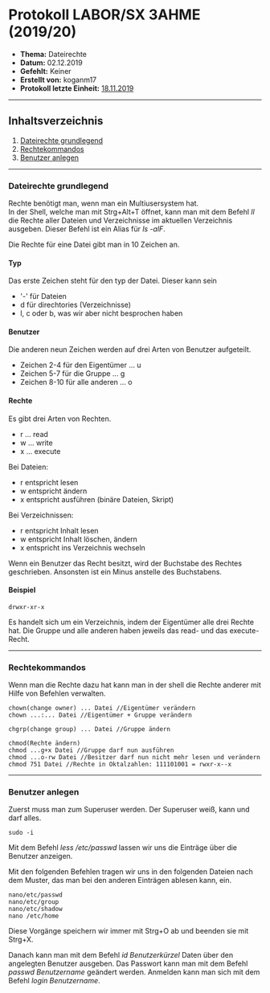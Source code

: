 # Protokoll LABOR/SX 3AHME (2019/20)

* **Thema:** Dateirechte
* **Datum:** 02.12.2019
* **Gefehlt:** Keiner
* **Erstellt von:** koganm17
* **Protokoll letzte Einheit:** [18.11.2019](https://github.com/HTLMechatronics/m17-3ahme-la1-sx/blob/koganm17/Protokolle/Protokoll1.md)

----------------------------------------------------------------------------------------------

## Inhaltsverzeichnis

1. [Dateirechte grundlegend](#dateirechte-grundlegend)
1. [Rechtekommandos](#rechtekommandos)
2. [Benutzer anlegen](#benutzer-anlegen)


----------------------------------------------------------------------------------------------

### Dateirechte grundlegend

Rechte benötigt man, wenn man ein Multiusersystem hat.  
In der Shell, welche man mit Strg+Alt+T öffnet, kann man mit dem Befehl *ll* die Rechte aller Dateien und Verzeichnisse im aktuellen Verzeichnis ausgeben. Dieser Befehl ist ein Alias für *ls -alF*.

Die Rechte für eine Datei gibt man in 10 Zeichen an.

#### Typ
Das erste Zeichen steht für den typ der Datei. Dieser kann sein
* '-' für Dateien
* d für direchtories (Verzeichnisse)
* l, c oder b, was wir aber nicht besprochen haben

#### Benutzer
Die anderen neun Zeichen werden auf drei Arten von Benutzer aufgeteilt.
* Zeichen 2-4 für den Eigentümer ... u
* Zeichen 5-7 für die Gruppe ... g
* Zeichen 8-10 für alle anderen ... o

#### Rechte
Es gibt drei Arten von Rechten. 
* r ... read
* w ... write
* x ... execute

Bei Dateien:
* r entspricht lesen
* w entspricht ändern
* x entspricht ausführen (binäre Dateien, Skript)

Bei Verzeichnissen:
* r entspricht Inhalt lesen
* w entspricht Inhalt löschen, ändern
* x entspricht ins Verzeichnis wechseln

Wenn ein Benutzer das Recht besitzt, wird der Buchstabe des Rechtes geschrieben. Ansonsten ist ein Minus anstelle des Buchstabens.

#### Beispiel
```
drwxr-xr-x
```
Es handelt sich um ein Verzeichnis, indem der Eigentümer alle drei Rechte hat. Die Gruppe und alle anderen haben jeweils das read- und das execute-Recht.

----------------------------------------------------------------------------------------------

### Rechtekommandos
Wenn man die Rechte dazu hat kann man in der shell die Rechte anderer mit Hilfe von Befehlen verwalten.
```
chown(change owner) ... Datei //Eigentümer verändern
chown ...:... Datei //Eigentümer + Gruppe verändern
```
```
chgrp(change group) ... Datei //Gruppe ändern
```
```
chmod(Rechte ändern)
chmod ...g+x Datei //Gruppe darf nun ausführen
chmod ...o-rw Datei //Besitzer darf nun nicht mehr lesen und verändern
chmod 751 Datei //Rechte in Oktalzahlen: 111101001 = rwxr-x--x
```
----------------------------------------------------------------------------------------------

### Benutzer anlegen
Zuerst muss man zum Superuser werden. Der Superuser weiß, kann und darf alles.
```
sudo -i 
```
Mit dem Befehl *less /etc/passwd* lassen wir uns die Einträge über die Benutzer anzeigen.

Mit den folgenden Befehlen tragen wir uns in den folgenden Dateien nach dem Muster, das man bei den anderen Einträgen ablesen kann, ein.
```
nano/etc/passwd
nano/etc/group
nano/etc/shadow
nano /etc/home
```
Diese Vorgänge speichern wir immer mit Strg+O ab und beenden sie mit Strg+X.

Danach kann man mit dem Befehl *id Benutzerkürzel* Daten über den angelegten Benutzer ausgeben.
Das Passwort kann man mit dem Befehl *passwd Benutzername* geändert werden.
Anmelden kann man sich mit dem Befehl *login Benutzername*.


